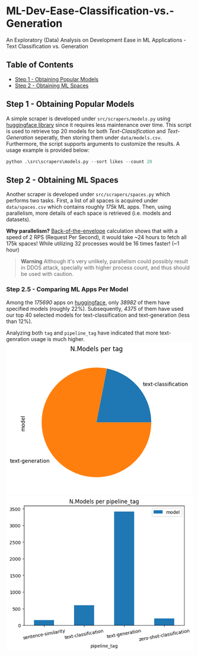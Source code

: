 # ML-Dev-Ease-Classification-vs.-Generation
An Exploratory (Data) Analysis on Development Ease in ML Applications - Text Classification vs. Generation


## Table of Contents
- [Step 1 - Obtaining Popular Models](https://github.com/keivanipchihagh/ML-Dev-Ease-Classification-vs.-Generation#step-1---obtaining-popular-models)
- [Step 2 - Obtaining ML Spaces](https://github.com/keivanipchihagh/ML-Dev-Ease-Classification-vs.-Generation#step-2---obtaining-ml-spaces)



## Step 1 - Obtaining Popular Models
A simple scraper is developed under `src/scrapers/models.py` using [huggingface library](https://pypi.org/project/huggingface-hub/) since it requires less maintenance over time. This script is used to retrieve top 20 models for both *Text-Classification* and *Text-Generation* seperatly, then storing them under `data/models.csv`. Furthermore, the script supports arguments to customize the results. A usage example is provided below:

```python
python .\src\scrapers\models.py --sort likes --count 20
```

## Step 2 - Obtaining ML Spaces
Another scraper is developed under `src/scrapers/spaces.py` which performs two tasks. First, a list of all spaces is acquired under `data/spaces.csv` which contains roughly *175k* ML apps. Then, using parallelism, more details of each space is retrieved (i.e. models and datasets).

**Why parallelism?** [Back-of-the-envelope](https://en.wikipedia.org/wiki/Back-of-the-envelope_calculation) calculation shows that with a speed of 2 RPS (Request Per Second), it would take ~24 hours to fetch all 175k spaces! While utilizing 32 processes would be 16 times faster! (~1 hour)

> **Warning**
> Although it's very unlikely, parallelism could possibly result in DDOS attack, specially with higher process count, and thus should be used with caution.

### Step 2.5 - Comparing ML Apps Per Model
Among the *175690* apps on [huggingface](https://huggingface.co/), only *38982* of them have specified models (roughly 22%). Subsequently, *4375* of them have used our top 40 selected models for text-classification and text-generation (less than 12%).

Analyzing both `tag` and `pipeline_tag` have indicated that more text-genration usage is much higher.
![n.models per tag](assets/img/tag.png)
![n.models per pipeline_tag](assets/img/pipeline_tag.png)